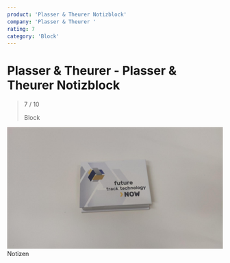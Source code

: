 ```yaml
---
product: 'Plasser & Theurer Notizblock'
company: 'Plasser & Theurer '
rating: 7
category: 'Block'
---
```


# Plasser & Theurer  - Plasser & Theurer Notizblock
>
> 7 / 10
>
> Block

![Plasser & Theurer Notizblock](assets\plasser-&-theurer--plasser-&-theurer-notizblock-1c87f3e9-79b8-4e82-ade2-f753363352b2.jpg)
Notizen
